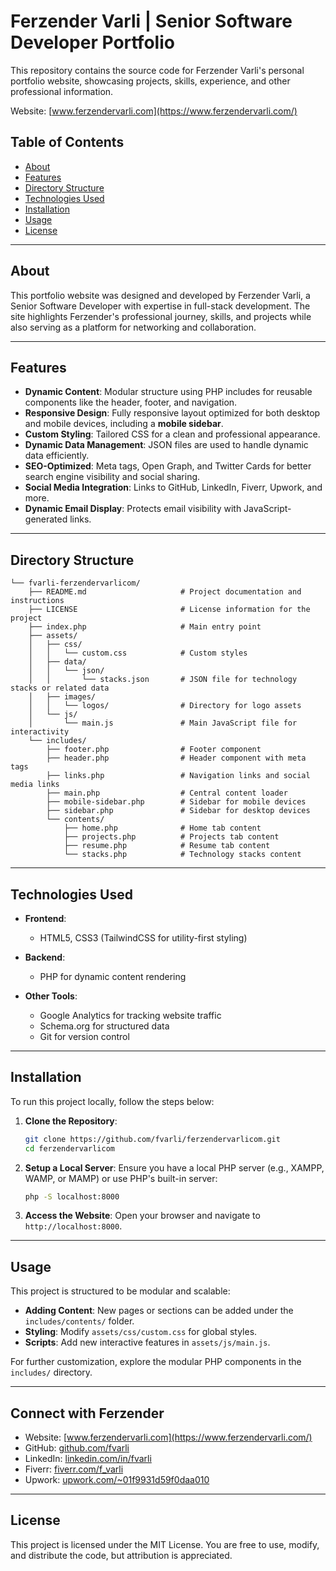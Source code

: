 # Ferzender Varli | Senior Software Developer Portfolio

This repository contains the source code for Ferzender Varli's personal portfolio website, showcasing projects, skills, experience, and other professional information.

Website: [www.ferzendervarli.com](https://www.ferzendervarli.com/)

## Table of Contents

- [About](#about)
- [Features](#features)
- [Directory Structure](#directory-structure)
- [Technologies Used](#technologies-used)
- [Installation](#installation)
- [Usage](#usage)
- [License](#license)

---

## About

This portfolio website was designed and developed by Ferzender Varli, a Senior Software Developer with expertise in full-stack development. The site highlights Ferzender's professional journey, skills, and projects while also serving as a platform for networking and collaboration.

---

## Features

- **Dynamic Content**: Modular structure using PHP includes for reusable components like the header, footer, and navigation.
- **Responsive Design**: Fully responsive layout optimized for both desktop and mobile devices, including a **mobile sidebar**.
- **Custom Styling**: Tailored CSS for a clean and professional appearance.
- **Dynamic Data Management**: JSON files are used to handle dynamic data efficiently.
- **SEO-Optimized**: Meta tags, Open Graph, and Twitter Cards for better search engine visibility and social sharing.
- **Social Media Integration**: Links to GitHub, LinkedIn, Fiverr, Upwork, and more.
- **Dynamic Email Display**: Protects email visibility with JavaScript-generated links.

---

## Directory Structure

```
└── fvarli-ferzendervarlicom/
    ├── README.md                     # Project documentation and instructions
    ├── LICENSE                       # License information for the project
    ├── index.php                     # Main entry point
    ├── assets/
    │   ├── css/
    │   │   └── custom.css            # Custom styles
    │   ├── data/
    │   │   └── json/
    │   │       └── stacks.json       # JSON file for technology stacks or related data
    │   ├── images/
    │   │   └── logos/                # Directory for logo assets
    │   └── js/
    │       └── main.js               # Main JavaScript file for interactivity
    └── includes/
        ├── footer.php                # Footer component
        ├── header.php                # Header component with meta tags
        ├── links.php                 # Navigation links and social media links
        ├── main.php                  # Central content loader
        ├── mobile-sidebar.php        # Sidebar for mobile devices
        ├── sidebar.php               # Sidebar for desktop devices
        └── contents/
            ├── home.php              # Home tab content
            ├── projects.php          # Projects tab content
            ├── resume.php            # Resume tab content
            └── stacks.php            # Technology stacks content
```

---

## Technologies Used

- **Frontend**:
  - HTML5, CSS3 (TailwindCSS for utility-first styling)

- **Backend**:
  - PHP for dynamic content rendering

- **Other Tools**:
  - Google Analytics for tracking website traffic
  - Schema.org for structured data
  - Git for version control

---

## Installation

To run this project locally, follow the steps below:

1. **Clone the Repository**:
   ```bash
   git clone https://github.com/fvarli/ferzendervarlicom.git
   cd ferzendervarlicom
   ```

2. **Setup a Local Server**:
   Ensure you have a local PHP server (e.g., XAMPP, WAMP, or MAMP) or use PHP's built-in server:
   ```bash
   php -S localhost:8000
   ```

3. **Access the Website**:
   Open your browser and navigate to `http://localhost:8000`.

---

## Usage

This project is structured to be modular and scalable:

- **Adding Content**: New pages or sections can be added under the `includes/contents/` folder.
- **Styling**: Modify `assets/css/custom.css` for global styles.
- **Scripts**: Add new interactive features in `assets/js/main.js`.

For further customization, explore the modular PHP components in the `includes/` directory.

---

## Connect with Ferzender

- Website: [www.ferzendervarli.com](https://www.ferzendervarli.com/)
- GitHub: [github.com/fvarli](https://github.com/fvarli)
- LinkedIn: [linkedin.com/in/fvarli](https://www.linkedin.com/in/fvarli)
- Fiverr: [fiverr.com/f_varli](https://www.fiverr.com/f_varli)
- Upwork: [upwork.com/~01f9931d59f0daa010](https://www.upwork.com/freelancers/~01f9931d59f0daa010)

---

## License

This project is licensed under the MIT License. You are free to use, modify, and distribute the code, but attribution is appreciated.

